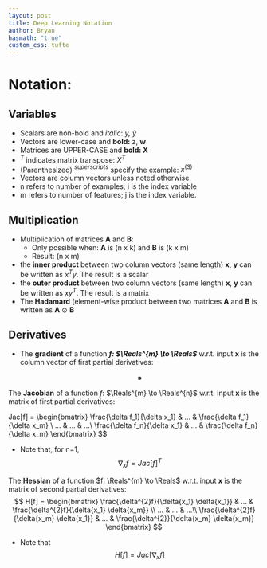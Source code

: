 ```yaml
---
layout: post
title: Deep Learning Notation
author: Bryan
hasmath: "true"
custom_css: tufte
---
```


# Notation:

## Variables

- Scalars are non-bold and *italic*: *y, $\hat{y}$*
- Vectors are lower-case and **bold:** z, **w**
- Matrices are UPPER-CASE and **bold: X**
- $^T$ indicates matrix transpose: $X^{T}$
- (Parenthesized) $^{superscripts}$ specify the example: $x^{(3)}$
- Vectors are column vectors unless noted otherwise.
- n refers to number of examples; i is the index variable
- m refers to number of features; j is the index variable.

## Multiplication

- Multiplication of matrices **A** and **B**:
    - Only possible when: **A** is (n x k) and **B** is (k x m)
    - Result: (n x m)
- the **inner product** between two column vectors (same length) **x**, **y** can be written as $x^{T}y$. The result is a scalar
- the **outer product** between two column vectors (same length) **x**, **y** can be written as $xy^{T}$. The result is a matrix
- The **Hadamard** (element-wise product between two matrices **A** and **B** is written as **A** $\odot$ **B**

## Derivatives

- The **gradient** of a function ***f: $\Reals^{m} \to \Reals$*** w.r.t. input **x** is the column vector of first partial derivatives:

    $$⁍$$

The **Jacobian** of a function $f$: $\Reals^{m} \to \Reals^{n}$ w.r.t. input **x** is the matrix of first partial derivatives: 

$$
$$Jac[f] = \begin{bmatrix}
				\frac{\delta f_1}{\delta x_1} & ... & \frac{\delta f_1}{\delta x_m} 
				\\ ... & ... & ...\\ 
				\frac{\delta f_n}{\delta x_1} & ... & \frac{\delta f_n}{\delta x_m} 
			\end{bmatrix}
$$


- Note that, for n=1,
  $$
  \nabla_xf = Jac[f]^{T}
  $$
  

The **Hessian** of a function $f: \Reals^{m} \to \Reals$ w.r.t. input **x** is the matrix of second partial derivatives:
$$
H[f] = \begin{bmatrix} 
			\frac{\delta^{2}f}{\delta{x_1} \delta{x_1}} & ... & \frac{\delta^{2}f}{\delta{x_1} \delta{x_m}} 
			\\ ... & ... & ...\\ 
			\frac{\delta^{2}f}{\delta{x_m} \delta{x_1}} & ... & \frac{\delta^{2}}{\delta{x_m} \delta{x_m}} 
		\end{bmatrix}
$$


- Note that
  $$
  H[f] = Jac[\nabla_xf]
  $$
  
